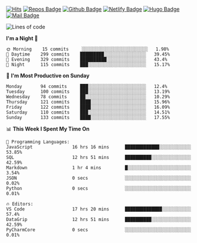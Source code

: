 

[![Hits](https://hits.seeyoufarm.com/api/count/incr/badge.svg?url=https%3A%2F%2Fgithub.com/sangm1n)](https://hits.seeyoufarm.com) 
[![Repos Badge](https://badges.pufler.dev/repos/sangm1n)](https://badges.pufler.dev)
[![Github Badge](http://img.shields.io/badge/-github-black?style=flat-square&logo=github&logoColor=white&link=https:https://github.com/sangm1n/)](https://github.com/sangm1n/)
[![Netlify Badge](https://img.shields.io/badge/-TIL-00C7B7?style=flat-square&logo=Netlify&logoColor=white&link=https://sangminlog.netlify.com)](https://sangminlog.netlify.com)
[![Hugo Badge](https://img.shields.io/badge/-techblog-FF4088?style=flat-square&logo=Hugo&logoColor=white&link=https://sangm1n.github.io)](https://sangm1n.github.io)
[![Mail Badge](http://img.shields.io/badge/-mail-D14836?style=flat-square&logo=Gmail&logoColor=white&link=mailto:dltkd96als@naver.com)](mailto:dltkd96als@naver.com/)

<!--START_SECTION:waka-->
![Lines of code](https://img.shields.io/badge/From%20Hello%20World%20I%27ve%20Written-3.9%20million%20lines%20of%20code-blue)

**I'm a Night 🦉** 

```text
🌞 Morning    15 commits     ░░░░░░░░░░░░░░░░░░░░░░░░░   1.98% 
🌆 Daytime    299 commits    █████████░░░░░░░░░░░░░░░░   39.45% 
🌃 Evening    329 commits    ██████████░░░░░░░░░░░░░░░   43.4% 
🌙 Night      115 commits    ███░░░░░░░░░░░░░░░░░░░░░░   15.17%

```
📅 **I'm Most Productive on Sunday** 

```text
Monday       94 commits     ███░░░░░░░░░░░░░░░░░░░░░░   12.4% 
Tuesday      100 commits    ███░░░░░░░░░░░░░░░░░░░░░░   13.19% 
Wednesday    78 commits     ██░░░░░░░░░░░░░░░░░░░░░░░   10.29% 
Thursday     121 commits    ████░░░░░░░░░░░░░░░░░░░░░   15.96% 
Friday       122 commits    ████░░░░░░░░░░░░░░░░░░░░░   16.09% 
Saturday     110 commits    ███░░░░░░░░░░░░░░░░░░░░░░   14.51% 
Sunday       133 commits    ████░░░░░░░░░░░░░░░░░░░░░   17.55%

```


📊 **This Week I Spent My Time On** 

```text
💬 Programming Languages: 
JavaScript               16 hrs 16 mins      █████████████░░░░░░░░░░░░   53.85% 
SQL                      12 hrs 51 mins      ██████████░░░░░░░░░░░░░░░   42.59% 
Markdown                 1 hr 4 mins         █░░░░░░░░░░░░░░░░░░░░░░░░   3.54% 
JSON                     0 secs              ░░░░░░░░░░░░░░░░░░░░░░░░░   0.02% 
Python                   0 secs              ░░░░░░░░░░░░░░░░░░░░░░░░░   0.01%

🔥 Editors: 
VS Code                  17 hrs 20 mins      ██████████████░░░░░░░░░░░   57.4% 
DataGrip                 12 hrs 51 mins      ██████████░░░░░░░░░░░░░░░   42.59% 
PyCharmCore              0 secs              ░░░░░░░░░░░░░░░░░░░░░░░░░   0.01%

```


<!--END_SECTION:waka-->


<!--
**sangm1n/sangm1n** is a ✨ _special_ ✨ repository because its `README.md` (this file) appears on your GitHub profile.

Here are some ideas to get you started:

- 🔭 I’m currently working on ...
- 🌱 I’m currently learning ...
- 👯 I’m looking to collaborate on ...
- 🤔 I’m looking for help with ...
- 💬 Ask me about ...
- 📫 How to reach me: ...
- 😄 Pronouns: ...
- ⚡ Fun fact: ...

https://shields.io/
-->


